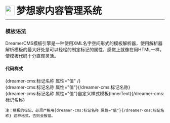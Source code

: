 <div style="display: flex;">
	<img src="https://oss.iteachyou.cc/logo.png" height="30" />
	<div style="margin-left: 5px; font-size: 30px; line-height: 30px; font-weight: bold;">梦想家内容管理系统</div>
</div>

----------
### 模板语法
<p>
DreamerCMS模板引擎是一种使用XML名字空间形式的模板解析器，使用解析器解析模板的最大好处是可以轻松的制定标记的属性，感觉上就像在用HTML一样，使模板代码十分直观灵活。
</p>

#### 代码样式
<p>
{dreamer-cms:标记名称 属性="值" /}<br />
{dreamer-cms:标记名称 属性="值"}{/dreamer-cms:标记名称}<br />
{dreamer-cms:标记名称 属性="值"}自定义样式模板(InnerText){/dreamer-cms:标记名称}
</p>

```html?linenums
注：模板的标记，必须严格用{dreamer-cms:标记名称 属性="值"}{/dreamer-cms:标记名称} 这种格式，否则会报错。
```
